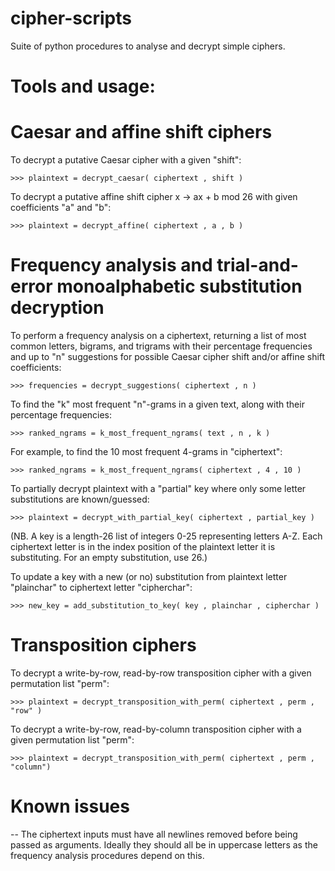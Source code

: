 # cipher-scripts
Suite of python procedures to analyse and decrypt simple ciphers.


# Tools and usage:

# Caesar and affine shift ciphers

To decrypt a putative Caesar cipher with a given "shift":

`>>> plaintext = decrypt_caesar( ciphertext , shift )`

To decrypt a putative affine shift cipher x -> ax + b mod 26 with given coefficients "a" and "b":

`>>> plaintext = decrypt_affine( ciphertext , a , b )`

# Frequency analysis and trial-and-error monoalphabetic substitution decryption

To perform a frequency analysis on a ciphertext, returning a list of most common letters, bigrams, and trigrams with their percentage frequencies and up to "n" suggestions for possible Caesar cipher shift and/or affine shift coefficients:

`>>> frequencies = decrypt_suggestions( ciphertext , n )`

To find the "k" most frequent "n"-grams in a given text, along with their percentage frequencies:

`>>> ranked_ngrams = k_most_frequent_ngrams( text , n , k )`

For example, to find the 10 most frequent 4-grams in "ciphertext":

`>>> ranked_ngrams = k_most_frequent_ngrams( ciphertext , 4 , 10 )`

To partially decrypt plaintext with a "partial" key where only some letter substitutions are known/guessed:

`>>> plaintext = decrypt_with_partial_key( ciphertext , partial_key )`

(NB. A key is a length-26 list of integers 0-25 representing letters A-Z. Each ciphertext letter is in the index position of the plaintext letter it is substituting. For an empty substitution, use 26.)

To update a key with a new (or no) substitution from plaintext letter "plainchar" to ciphertext letter "cipherchar":

`>>> new_key = add_substitution_to_key( key , plainchar , cipherchar )`

# Transposition ciphers

To decrypt a write-by-row, read-by-row transposition cipher with a given permutation list "perm":

`>>> plaintext = decrypt_transposition_with_perm( ciphertext , perm , "row" )`

To decrypt a write-by-row, read-by-column transposition cipher with a given permutation list "perm":

`>>> plaintext = decrypt_transposition_with_perm( ciphertext , perm , "column")`


# Known issues

-- The ciphertext inputs must have all newlines removed before being passed as arguments. Ideally they should all be in uppercase letters as the frequency analysis procedures depend on this.

